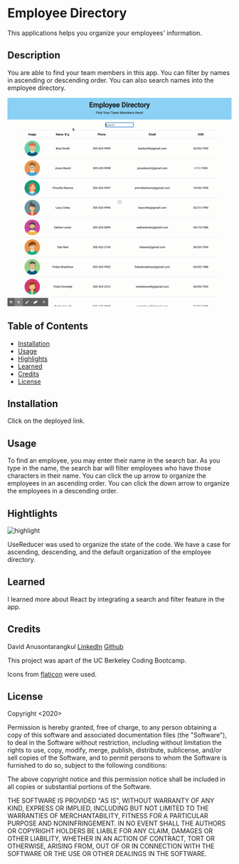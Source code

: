 # Employee Directory

This applications helps you organize your employees' information.

## Description

You are able to find your team members in this app. You can filter by names in ascending or descending order. You can also search names into the employee directory.

![gif](./demo.gif)

## Table of Contents

- [Installation](#installation)
- [Usage](#usage)
- [Highlights](#hightlights)
- [Learned](#learned)
- [Credits](#credits)
- [License](#license)

## Installation

Click on the deployed link.

## Usage

To find an employee, you may enter their name in the search bar. As you type in the name, the search bar will filter employees who have those characters in their name. You can click the up arrow to organize the employees in an ascending order. You can click the down arrow to organize the employees in a descending order.

## Hightlights

![highlight](./hightlight.png)

UseReducer was used to organize the state of the code. We have a case for ascending, descending, and the default organization of the employee directory.

## Learned

I learned more about React by integrating a search and filter feature in the app.

## Credits

David Anusontarangkul
[LinkedIn](https://www.linkedin.com/in/anusontarangkul/)
[Github](https://github.com/anusontarangkul)

This project was apart of the UC Berkeley Coding Bootcamp.

Icons from [flaticon](https://www.flaticon.com/) were used.

## License

Copyright <2020> <COPYRIGHT HOLDER>

Permission is hereby granted, free of charge, to any person obtaining a copy of this software and associated documentation files (the "Software"), to deal in the Software without restriction, including without limitation the rights to use, copy, modify, merge, publish, distribute, sublicense, and/or sell copies of the Software, and to permit persons to whom the Software is furnished to do so, subject to the following conditions:

The above copyright notice and this permission notice shall be included in all copies or substantial portions of the Software.

THE SOFTWARE IS PROVIDED "AS IS", WITHOUT WARRANTY OF ANY KIND, EXPRESS OR IMPLIED, INCLUDING BUT NOT LIMITED TO THE WARRANTIES OF MERCHANTABILITY, FITNESS FOR A PARTICULAR PURPOSE AND NONINFRINGEMENT. IN NO EVENT SHALL THE AUTHORS OR COPYRIGHT HOLDERS BE LIABLE FOR ANY CLAIM, DAMAGES OR OTHER LIABILITY, WHETHER IN AN ACTION OF CONTRACT, TORT OR OTHERWISE, ARISING FROM, OUT OF OR IN CONNECTION WITH THE SOFTWARE OR THE USE OR OTHER DEALINGS IN THE SOFTWARE.
